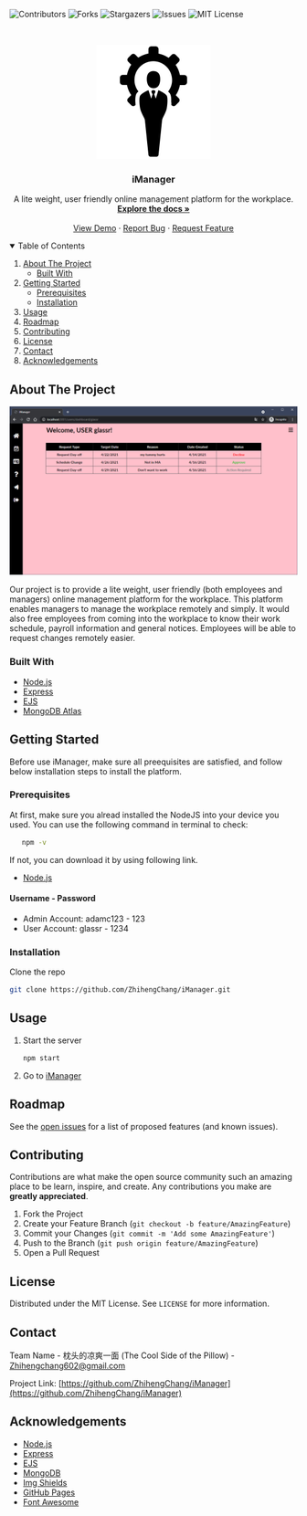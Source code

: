 <!-- PROJECT SHIELDS -->
<!--
*** I'm using markdown "reference style" links for readability.
*** Reference links are enclosed in brackets [ ] instead of parentheses ( ).
*** See the bottom of this document for the declaration of the reference variables
*** for contributors-url, forks-url, etc. This is an optional, concise syntax you may use.
*** https://www.markdownguide.org/basic-syntax/#reference-style-links
-->
![Contributors](https://img.shields.io/github/contributors/ZhihengChang/iManager?style=for-the-badge)
![Forks](https://img.shields.io/github/forks/ZhihengChang/iManager?style=for-the-badge)
![Stargazers](https://img.shields.io/github/stars/ZhihengChang/iManager?style=for-the-badge)
![Issues](https://img.shields.io/github/issues/ZhihengChang/iManager?style=for-the-badge)
![MIT License](https://img.shields.io/github/license/ZhihengChang/iManager?style=for-the-badge)



<!-- PROJECT LOGO -->
<br />
<p align="center">
  <a href="https://github.com/othneildrew/Best-README-Template">
    <img src="src/client/views/img/imanager_favicon.png" alt="Logo">
  </a>

  <h3 align="center">iManager</h3>

  <p align="center">
    A lite weight, user friendly online management platform for the workplace.
    <br />
    <a href="https://drive.google.com/drive/u/0/folders/1KQOHstTeHhpCUdb5cP_O17_pKgQ9rnH3"><strong>Explore the docs »</strong></a>
    <br />
    <br />
    <a href="#">View Demo</a>
    ·
    <a href="https://github.com/ZhihengChang/iManager/issues/new">Report Bug</a>
    ·
    <a href="https://github.com/ZhihengChang/iManager/issues/new">Request Feature</a>
  </p>
</p>



<!-- TABLE OF CONTENTS -->
<details open="open">
  <summary>Table of Contents</summary>
  <ol>
    <li>
      <a href="#about-the-project">About The Project</a>
      <ul>
        <li><a href="#built-with">Built With</a></li>
      </ul>
    </li>
    <li>
      <a href="#getting-started">Getting Started</a>
      <ul>
        <li><a href="#prerequisites">Prerequisites</a></li>
        <li><a href="#installation">Installation</a></li>
      </ul>
    </li>
    <li><a href="#usage">Usage</a></li>
    <li><a href="#roadmap">Roadmap</a></li>
    <li><a href="#contributing">Contributing</a></li>
    <li><a href="#license">License</a></li>
    <li><a href="#contact">Contact</a></li>
    <li><a href="#acknowledgements">Acknowledgements</a></li>
  </ol>
</details>



<!-- ABOUT THE PROJECT -->
## About The Project

![Product Name Screen Shot](https://github.com/ZhihengChang/iManager/blob/main/demo/screenshot/userHome.PNG)

Our project is to provide a lite weight, user friendly (both employees and managers) online management platform for the workplace. This platform enables managers to manage the workplace remotely and simply. It would also free employees from coming into the workplace to know their work schedule, payroll information and general notices. Employees will be able to request changes remotely easier. 

### Built With

* [Node.js](https://nodejs.org/en/)
* [Express](https://expressjs.com/)
* [EJS](https://ejs.co/)
* [MongoDB Atlas](https://www.mongodb.com/cloud/atlas2)



<!-- GETTING STARTED -->
## Getting Started

Before use iManager, make sure all preequisites are satisfied, and follow below installation steps to install the platform.

### Prerequisites

At first, make sure you alread installed the NodeJS into your device you used. 
You can use the following command in terminal to check:
```sh
   npm -v
   ```
If not, you can download it by using following link.
* [Node.js](https://nodejs.org/en/download/)

#### Username - Password
- Admin Account: adamc123 - 123
- User Account: glassr - 1234


### Installation

Clone the repo
   ```sh
   git clone https://github.com/ZhihengChang/iManager.git
   ```

<!-- USAGE EXAMPLES -->
## Usage

1. Start the server
   ```sh
   npm start
   ```
2. Go to [iManager](http://localhost:3001)



<!-- ROADMAP -->
## Roadmap

See the [open issues](https://github.com/ZhihengChang/iManager/issues) for a list of proposed features (and known issues).



<!-- CONTRIBUTING -->
## Contributing

Contributions are what make the open source community such an amazing place to be learn, inspire, and create. Any contributions you make are **greatly appreciated**.

1. Fork the Project
2. Create your Feature Branch (`git checkout -b feature/AmazingFeature`)
3. Commit your Changes (`git commit -m 'Add some AmazingFeature'`)
4. Push to the Branch (`git push origin feature/AmazingFeature`)
5. Open a Pull Request



<!-- LICENSE -->
## License

Distributed under the MIT License. See `LICENSE` for more information.



<!-- CONTACT -->
## Contact

Team Name - 枕头的凉爽一面 (The Cool Side of the Pillow) - Zhihengchang602@gmail.com

Project Link: [https://github.com/ZhihengChang/iManager](https://github.com/ZhihengChang/iManager)



<!-- ACKNOWLEDGEMENTS -->
## Acknowledgements

* [Node.js](https://nodejs.org/en/)
* [Express](https://expressjs.com/)
* [EJS](https://ejs.co/)
* [MongoDB](https://www.mongodb.com/cloud/atlas2)
* [Img Shields](https://shields.io)
* [GitHub Pages](https://pages.github.com)
* [Font Awesome](https://fontawesome.com)
